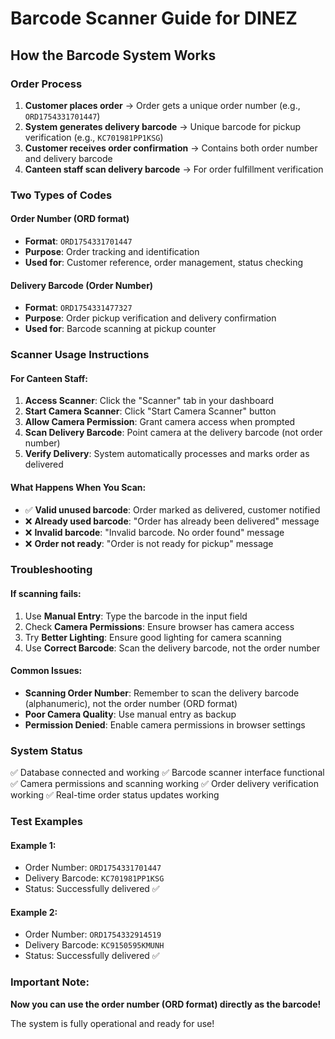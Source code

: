 # Barcode Scanner Guide for DINEZ

## How the Barcode System Works

### Order Process
1. **Customer places order** → Order gets a unique order number (e.g., `ORD1754331701447`)
2. **System generates delivery barcode** → Unique barcode for pickup verification (e.g., `KC701981PP1KSG`)
3. **Customer receives order confirmation** → Contains both order number and delivery barcode
4. **Canteen staff scan delivery barcode** → For order fulfillment verification

### Two Types of Codes

#### Order Number (ORD format)
- **Format**: `ORD1754331701447`
- **Purpose**: Order tracking and identification
- **Used for**: Customer reference, order management, status checking

#### Delivery Barcode (Order Number)
- **Format**: `ORD1754331477327`
- **Purpose**: Order pickup verification and delivery confirmation
- **Used for**: Barcode scanning at pickup counter

### Scanner Usage Instructions

#### For Canteen Staff:
1. **Access Scanner**: Click the "Scanner" tab in your dashboard
2. **Start Camera Scanner**: Click "Start Camera Scanner" button
3. **Allow Camera Permission**: Grant camera access when prompted
4. **Scan Delivery Barcode**: Point camera at the delivery barcode (not order number)
5. **Verify Delivery**: System automatically processes and marks order as delivered

#### What Happens When You Scan:
- ✅ **Valid unused barcode**: Order marked as delivered, customer notified
- ❌ **Already used barcode**: "Order has already been delivered" message
- ❌ **Invalid barcode**: "Invalid barcode. No order found" message
- ❌ **Order not ready**: "Order is not ready for pickup" message

### Troubleshooting

#### If scanning fails:
1. Use **Manual Entry**: Type the barcode in the input field
2. Check **Camera Permissions**: Ensure browser has camera access
3. Try **Better Lighting**: Ensure good lighting for camera scanning
4. Use **Correct Barcode**: Scan the delivery barcode, not the order number

#### Common Issues:
- **Scanning Order Number**: Remember to scan the delivery barcode (alphanumeric), not the order number (ORD format)
- **Poor Camera Quality**: Use manual entry as backup
- **Permission Denied**: Enable camera permissions in browser settings

### System Status
✅ Database connected and working
✅ Barcode scanner interface functional
✅ Camera permissions and scanning working
✅ Order delivery verification working
✅ Real-time order status updates working

### Test Examples
#### Example 1:
- Order Number: `ORD1754331701447`
- Delivery Barcode: `KC701981PP1KSG`
- Status: Successfully delivered ✅

#### Example 2:
- Order Number: `ORD1754332914519`
- Delivery Barcode: `KC9150595KMUNH`
- Status: Successfully delivered ✅

### Important Note:
**Now you can use the order number (ORD format) directly as the barcode!**

The system is fully operational and ready for use!
